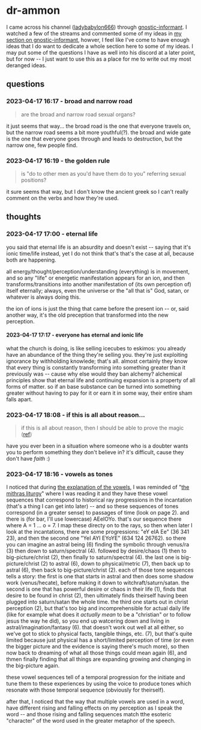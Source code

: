 # dr-ammon

I came across his channel ([ladybabylon666](https://www.youtube.com/@ladybabylon666)) through [gnostic-informant](https://www.youtube.com/@GnosticInformant). I watched a few of the streams and commented some of my ideas in [my section on gnostic-informant](/gnostic-informant.md), howver, I feel like I've come to have enough ideas that I do want to dedicate a whole section here to some of my ideas. I may put some of the questions I have as well into his discord at a later point, but for now -- I just want to use this as a place for me to write out my most deranged ideas.

## questions
### 2023-04-17 16:17 - broad and narrow road
> are the broad and narrow road sexual organs?

it just seems that way... the broad road is the one that everyone travels on, but the narrow road seems a bit more youthful(?). the broad and wide gate is the one that everyone goes through and leads to destruction, but the narrow one, few people find.

### 2023-04-17 16:19 - the golden rule
> is "do to other men as you'd have them do to you" referring sexual positions?

it sure seems that way, but I don't know the ancient greek so I can't really comment on the verbs and how they're used.

## thoughts
### 2023-04-17 17:00 - eternal life

you said that eternal life is an absurdity and doesn't exist -- saying that it's ionic time/life instead, yet I do not think that's that's the case at all, because both are happening.

all energy/thought/perception/understanding (everything) is in movement, and so any "life" or energetic manifestation appears for an ion, and then transforms/transitions into another manifestation of (its own perception of) itself eternally; always, even the universe or the "all that is" God, satan, or whatever is always doing this.

the ion of ions is just the thing that came before the present ion -- or, said another way, it's the old preception that transformed into the new perception.

#### 2023-04-17 17:17 - everyone has eternal and ionic life

what the church is doing, is like selling icecubes to eskimos: you already have an abundance of the thing they're selling you. they're just exploiting ignorance by withholding knowlede; that's all.
almost certainly they know that every thing is constantly transforming into something greater than it previously was -- cause why else would they ban alchemy? alchemical principles show that eternal life and continuing expansion is a property of all forms of matter. so if an base substance can be turned into something greater without having to pay for it or earn it in some way, their entire sham falls apart.

### 2023-04-17 18:08 - if this is all about reason...

> if this is all about reason, then I should be able to prove the magic ([ref](https://youtu.be/PGGKe3V3XYk?t=2668))

have you ever been in a situation where someone who is a doubter wants you to perform something they don't believe in?
it's difficult, cause they don't have *faith* :)

### 2023-04-17 18:16 - vowels as tones

I noticed that during [the explanation of the vowels](https://youtu.be/PGGKe3V3XYk?t=2853), I was reminded of "[the mithras liturgy](https://archive.org/details/mithrasliturgy0000unse)" where I was reading it and they have these vowel sequences that correspond to historical ray progressions in the incantation (that's a thing I can get into later) -- and so these sequences of tones correspond (in a greater sense) to passages of time (look on page 2). and there is (for bar, I'll use lowercase) AEeIOYo. that's our sequence there where A = 1 ... o = 7. I map these directy on to the rays, so then when later I look at the incantations, there are some progressions: "eY eIA Ee" (36 341 23), and then the second one "YeI AYI EYoYE" (634 124 26762). so there you can imagine an astral being (6) finding the symbolic through venus/ra (3) then down to saturn/spectral (4). followed by desire/chaos (1) then to big-picture/christ (2), then finally to saturn/spectral (4). the last one is big-picture/christ (2) to astral (6), down to physical/metric (7), then back up to astral (6), then back to big-picture/christ (2).
each of those tone sequences tells a story: the first is one that starts in astral and then does some shadow work (venus/hecate), before making it down to witchraft/saturn/satan.
the second is one that has powerful desire or chaos in their life (1), finds that desire to be found in christ (2), then ultimately finds theirself having been plugged into saturn/satan the whole time.
the third one starts out in christ perception (2), but that's too big and incomprehensible for actual daily life (like for example what does it *actually mean* to be a "christian" or to follow jesus the way he did), so you end up watcering down and living in astral/imagination/fantasy (6). that doesn't work out well at all either, so we've got to stick to physical facts, tangible things, etc. (7), but that's quite limited because just physical has a short/limited perception of time (or even the bigger picture and the evidence is saying there's much more), so then now back to dreaming of what all those things could mean again (6), and thmen finally finding that all things are expanding growing and changing in the big-picture again.

these vowel sequences tell of a temporal progression for the initiate and tune them to these experiences by using the voice to produce tones which resonate with those temporal sequence (obviously for theirself).

after that, I noticed that the way that multiple vowels are used in a word, have different rising and falling effects on my perception as I speak the word -- and those rising and falling sequences match tthe esoteric "character" of the word used in the greater metaphor of the speech.
